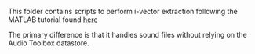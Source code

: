 This folder contains scripts to perform i-vector extraction following the MATLAB tutorial found [here](https://www.mathworks.com/help/audio/examples/speaker-verification-using-ivectors.html)

The primary difference is that it handles sound files without relying on the Audio Toolbox datastore.

